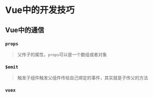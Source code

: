 # Vue中的开发技巧
## Vue中的通信
### `props`
> 父传子的属性，`props`可以是一个数组或者对象

### `$emit`
> 触发子组件触发父组件传给自己绑定的事件，其实就是子传父的方法

### `vuex`